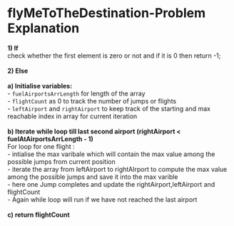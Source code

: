 # flyMeToTheDestination-Problem Explanation

**1) If** </br> 
     check whether the first element is zero or not and if it is 0 then return -1;</br></br>
**2) Else** </br></br>
       **a)  Initialise variables:** </br>
           - `fuelAirportsArrLength` for length of the array </br >
           - `flightCount` as 0 to track the number of jumps or flights </br>
           - `leftAirport` and `rightAirport` to keep track of the starting and max reachable index in array
           for current iteration </br></br>
       **b) Iterate while loop till last second airport (rightAirport < fuelAtAirportsArrLength - 1)**</br>
         For loop for one flight : </br>
            - intialise the max varibale which will contain the max value among the possible 
              jumps from current position </br>
            - iterate the array from leftAirport to rightAIrport to compute the max value
              among the possible jumps and  save it into the max varible</br>
             - here one Jump completes and update the rightAirport,leftAirport and flightCount</br>
             - Again while loop will run if we have not reached the last airport</br></br>
         **c) return flightCount**

    
